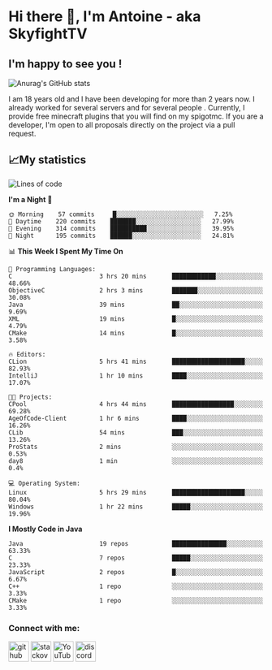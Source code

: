 # Hi there 👋, I'm Antoine - aka SkyfightTV
## I'm happy to see you !
![Anurag's GitHub stats](https://github-readme-stats.vercel.app/api?username=SKyfightTV&show_icons=true&theme=dark&count_private=true&)

I am 18 years old and I have been developing for more than 2 years now. I already worked for several servers and for several people . Currently, I provide free minecraft plugins that you will find on my spigotmc.
If you are a developer, I'm open to all proposals directly on the project via a pull request.

## 📈My statistics
<!--START_SECTION:waka-->
![Lines of code](https://img.shields.io/badge/From%20Hello%20World%20I%27ve%20Written-811%20Thousand%20lines%20of%20code-blue)

**I'm a Night 🦉** 

```text
🌞 Morning    57 commits     █░░░░░░░░░░░░░░░░░░░░░░░░   7.25% 
🌆 Daytime    220 commits    ███████░░░░░░░░░░░░░░░░░░   27.99% 
🌃 Evening    314 commits    ██████████░░░░░░░░░░░░░░░   39.95% 
🌙 Night      195 commits    ██████░░░░░░░░░░░░░░░░░░░   24.81%

```


📊 **This Week I Spent My Time On** 

```text
💬 Programming Languages: 
C                        3 hrs 20 mins       ████████████░░░░░░░░░░░░░   48.66% 
ObjectiveC               2 hrs 3 mins        ███████░░░░░░░░░░░░░░░░░░   30.08% 
Java                     39 mins             ██░░░░░░░░░░░░░░░░░░░░░░░   9.69% 
XML                      19 mins             █░░░░░░░░░░░░░░░░░░░░░░░░   4.79% 
CMake                    14 mins             █░░░░░░░░░░░░░░░░░░░░░░░░   3.58%

🔥 Editors: 
CLion                    5 hrs 41 mins       ████████████████████░░░░░   82.93% 
IntelliJ                 1 hr 10 mins        ████░░░░░░░░░░░░░░░░░░░░░   17.07%

🐱‍💻 Projects: 
CPool                    4 hrs 44 mins       █████████████████░░░░░░░░   69.28% 
AgeOfCode-Client         1 hr 6 mins         ████░░░░░░░░░░░░░░░░░░░░░   16.26% 
CLib                     54 mins             ███░░░░░░░░░░░░░░░░░░░░░░   13.26% 
ProStats                 2 mins              ░░░░░░░░░░░░░░░░░░░░░░░░░   0.53% 
day8                     1 min               ░░░░░░░░░░░░░░░░░░░░░░░░░   0.4%

💻 Operating System: 
Linux                    5 hrs 29 mins       ████████████████████░░░░░   80.04% 
Windows                  1 hr 22 mins        █████░░░░░░░░░░░░░░░░░░░░   19.96%

```

**I Mostly Code in Java** 

```text
Java                     19 repos            ███████████████░░░░░░░░░░   63.33% 
C                        7 repos             █████░░░░░░░░░░░░░░░░░░░░   23.33% 
JavaScript               2 repos             █░░░░░░░░░░░░░░░░░░░░░░░░   6.67% 
C++                      1 repo              ░░░░░░░░░░░░░░░░░░░░░░░░░   3.33% 
CMake                    1 repo              ░░░░░░░░░░░░░░░░░░░░░░░░░   3.33%

```



<!--END_SECTION:waka-->

### Connect with me:

[<img src='https://cdn.jsdelivr.net/npm/simple-icons@3.0.1/icons/github.svg' alt='github' height='40'>](https://github.com/SKyfightTV)  [<img src='https://cdn.jsdelivr.net/npm/simple-icons@3.0.1/icons/stackoverflow.svg' alt='stackoverflow' height='40'>](https://stackoverflow.com/users/16952856)  [<img src='https://cdn.jsdelivr.net/npm/simple-icons@3.0.1/icons/youtube.svg' alt='YouTube' height='40'>](https://www.youtube.com/channel/UCjzzQNjlBr-AZ5j1A8lMMKw)  [<img src='https://cdn.jsdelivr.net/npm/simple-icons@3.0.1/icons/discord.svg' alt='discord' height='40'>](https://discord.gg/u8yzVac)  
